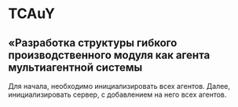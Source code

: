 # TCAuY #
## «Разработка структуры гибкого производственного модуля как  агента мультиагентной системы ##

Для начала, необходимо инициализировать всех агентов. Далее, инициализировать сервер, с добавлением на него всех агентов.

